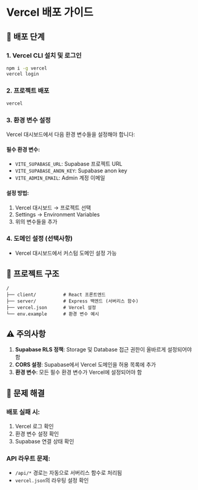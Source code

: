 # Vercel 배포 가이드

## 🚀 배포 단계

### 1. Vercel CLI 설치 및 로그인
```bash
npm i -g vercel
vercel login
```

### 2. 프로젝트 배포
```bash
vercel
```

### 3. 환경 변수 설정
Vercel 대시보드에서 다음 환경 변수들을 설정해야 합니다:

#### 필수 환경 변수:
- `VITE_SUPABASE_URL`: Supabase 프로젝트 URL
- `VITE_SUPABASE_ANON_KEY`: Supabase anon key
- `VITE_ADMIN_EMAIL`: Admin 계정 이메일

#### 설정 방법:
1. Vercel 대시보드 → 프로젝트 선택
2. Settings → Environment Variables
3. 위의 변수들을 추가

### 4. 도메인 설정 (선택사항)
- Vercel 대시보드에서 커스텀 도메인 설정 가능

## 📁 프로젝트 구조

```
/
├── client/          # React 프론트엔드
├── server/          # Express 백엔드 (서버리스 함수)
├── vercel.json      # Vercel 설정
└── env.example      # 환경 변수 예시
```

## ⚠️ 주의사항

1. **Supabase RLS 정책**: Storage 및 Database 접근 권한이 올바르게 설정되어야 함
2. **CORS 설정**: Supabase에서 Vercel 도메인을 허용 목록에 추가
3. **환경 변수**: 모든 필수 환경 변수가 Vercel에 설정되어야 함

## 🔧 문제 해결

### 배포 실패 시:
1. Vercel 로그 확인
2. 환경 변수 설정 확인
3. Supabase 연결 상태 확인

### API 라우트 문제:
- `/api/*` 경로는 자동으로 서버리스 함수로 처리됨
- `vercel.json`의 라우팅 설정 확인
